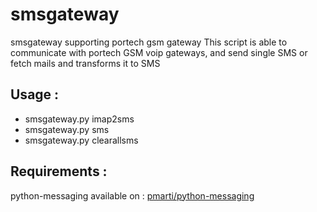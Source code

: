# smsgateway
smsgateway supporting portech gsm gateway
This script is able to communicate with portech GSM voip gateways, and send single SMS or fetch mails and transforms 
it to SMS

## Usage :
* smsgateway.py imap2sms
* smsgateway.py sms <number> <message>
* smsgateway.py clearallsms


## Requirements :
python-messaging available on : [pmarti/python-messaging](https://github.com/pmarti/python-messaging)
